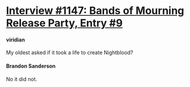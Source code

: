 # [Interview #1147: Bands of Mourning Release Party, Entry #9](https://www.theoryland.com/intvmain.php?i=1147#9)

#### viridian

My oldest asked if it took a life to create Nightblood?

#### Brandon Sanderson

No it did not.

